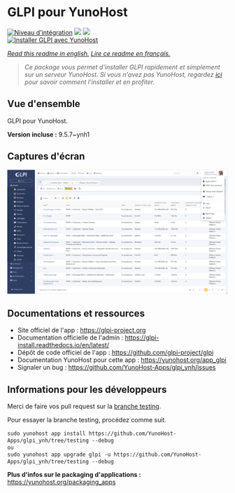 # GLPI pour YunoHost

[![Niveau d'intégration](https://dash.yunohost.org/integration/glpi.svg)](https://dash.yunohost.org/appci/app/glpi) ![](https://ci-apps.yunohost.org/ci/badges/glpi.status.svg) ![](https://ci-apps.yunohost.org/ci/badges/glpi.maintain.svg)  
[![Installer GLPI avec YunoHost](https://install-app.yunohost.org/install-with-yunohost.svg)](https://install-app.yunohost.org/?app=glpi)

*[Read this readme in english.](./README.md)*
*[Lire ce readme en français.](./README_fr.md)*

> *Ce package vous permet d'installer GLPI rapidement et simplement sur un serveur YunoHost.
Si vous n'avez pas YunoHost, regardez [ici](https://yunohost.org/#/install) pour savoir comment l'installer et en profiter.*

## Vue d'ensemble

GLPI pour YunoHost.

**Version incluse :** 9.5.7~ynh1



## Captures d'écran

![](./doc/screenshots/screenshot.png)

## Documentations et ressources

* Site officiel de l'app : https://glpi-project.org
* Documentation officielle de l'admin : https://glpi-install.readthedocs.io/en/latest/
* Dépôt de code officiel de l'app : https://github.com/glpi-project/glpi
* Documentation YunoHost pour cette app : https://yunohost.org/app_glpi
* Signaler un bug : https://github.com/YunoHost-Apps/glpi_ynh/issues

## Informations pour les développeurs

Merci de faire vos pull request sur la [branche testing](https://github.com/YunoHost-Apps/glpi_ynh/tree/testing).

Pour essayer la branche testing, procédez comme suit.
```
sudo yunohost app install https://github.com/YunoHost-Apps/glpi_ynh/tree/testing --debug
ou
sudo yunohost app upgrade glpi -u https://github.com/YunoHost-Apps/glpi_ynh/tree/testing --debug
```

**Plus d'infos sur le packaging d'applications :** https://yunohost.org/packaging_apps